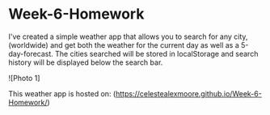 # Week-6-Homework

I've created a simple weather app that allows you to search for any city, (worldwide) and get both the weather for the current day as well as a 5-day-forecast. The cities searched will be stored in localStorage and search history will be displayed below the search bar.

![Photo 1]

This weather app is hosted on: (https://celestealexmoore.github.io/Week-6-Homework/)
